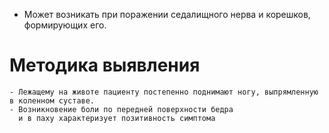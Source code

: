 - Может возникать при поражении седалищного нерва и корешков, формирующих его.
# Методика выявления
	- Лежащему на животе пациенту постепенно поднимают ногу, выпрямленную в коленном суставе.
	- Возникновение боли по передней поверхности бедра
	  и в паху характеризует позитивность симптома